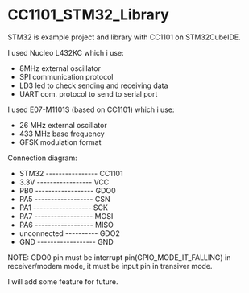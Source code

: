 # CC1101_STM32_Library
STM32 is example project and library with CC1101 on STM32CubeIDE.

I used Nucleo L432KC which i use:
  - 8MHz external oscillator
  - SPI communication protocol
  - LD3 led to check sending and receiving data
  - UART com. protocol to send to serial port

I used E07-M1101S (based on CC1101) which i use:
  - 26 MHz external oscillator
  - 433 MHz base frequency
  - GFSK modulation format
  
Connection diagram:
  - STM32 ---------------- CC1101
  - 3.3V ----------------- VCC
  - PB0 ------------------ GDO0
  - PA5 ------------------ CSN
  - PA1 ------------------ SCK
  - PA7 ------------------ MOSI
  - PA6 ------------------ MISO
  - unconnected ---------- GDO2
  - GND ------------------ GND

NOTE: GDO0 pin must be interrupt pin(GPIO_MODE_IT_FALLING) in receiver/modem mode, it must be input pin in transiver mode.

I will add some feature for future.
